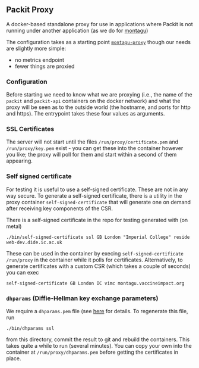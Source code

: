 ## Packit Proxy

A docker-based standalone proxy for use in applications where Packit is not running under
another application (as we do for [montagu](https://github.com/vimc/montagu))

The configuration takes as a starting point [`montagu-proxy`](https://github.com/vimc/montagu-proxy) though our needs are slightly more simple:
  - no metrics endpoint
  - fewer things are proxied

### Configuration

Before starting we need to know what we are proxying
(i.e., the name of the `packit` and `packit-api` containers on the docker network) and what the proxy will be seen as to the outside world (the hostname, and ports for http and https).  The entrypoint takes these four values as arguments.

### SSL Certificates

The server will not start until the files `/run/proxy/certificate.pem` and `/run/proxy/key.pem` exist - you can get these into the container however you like; the proxy will poll for them and start within a second of them appearing.

### Self signed certificate

For testing it is useful to use a self-signed certificate.  These are not in any way secure.  To generate a self-signed certificate, there is a utility in the proxy container `self-signed-certificate` that will generate one on demand after receiving key components of the CSR.

There is a self-signed certificate in the repo for testing generated with (on metal)

```
./bin/self-signed-certificate ssl GB London "Imperial College" reside web-dev.dide.ic.ac.uk
```

These can be used in the container by execing `self-signed-certificate /run/proxy` in the container while it polls for certificates.  Alternatively, to generate certificates with a custom CSR (which takes a couple of seconds) you can exec

```
self-signed-certificate GB London IC vimc montagu.vaccineimpact.org
```

### `dhparams` (Diffie-Hellman key exchange parameters)

We require a `dhparams.pem` file (see [here](https://security.stackexchange.com/questions/94390/whats-the-purpose-of-dh-parameters) for details.  To regenerate this file, run

```
./bin/dhparams ssl
```

from this directory, commit the result to git and rebuild the containers.  This takes quite a while to run (several minutes).  You can copy your own into the container at `/run/proxy/dhparams.pem` before getting the certificates in place.
